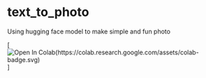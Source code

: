 # text_to_photo
Using hugging face model to make simple and fun photo 

[![Open In Colab(https://colab.research.google.com/assets/colab-badge.svg)](https://colab.research.google.com/drive/1y338hAgEg_-QNFC8puM-eJH4K0hXqvsG?usp=sharing)]
